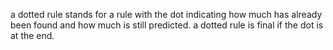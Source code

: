 a dotted rule stands for a rule with the dot indicating how much has already been found and how much is still predicted.
a dotted rule is final if the dot is at the end.
